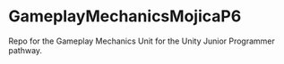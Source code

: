 # GameplayMechanicsMojicaP6
Repo for the Gameplay Mechanics Unit for the Unity Junior Programmer pathway.
